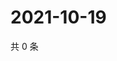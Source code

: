 # 2021-10-19

共 0 条

<!-- BEGIN WEIBO -->
<!-- 最后更新时间 Tue Oct 19 2021 14:16:26 GMT+0800 (China Standard Time) -->

<!-- END WEIBO -->

